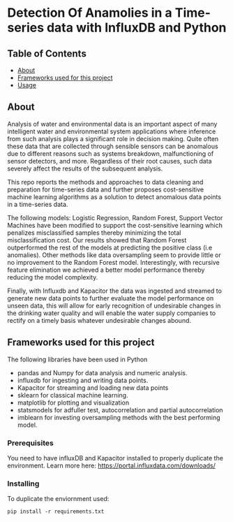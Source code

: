 # Detection Of Anamolies in a Time-series data with InfluxDB and Python

## Table of Contents

- [About](#about)
- [Frameworks used for this project](#Libraries_used)
- [Usage](#usage)

## About <a name = "about"></a>

Analysis of water and environmental data is an important aspect of many intelligent water and environmental system applications where inference from such analysis plays a significant role in decision making. Quite often these data that are collected through sensible sensors can be anomalous due to different reasons such as systems breakdown, malfunctioning of sensor detectors, and more. Regardless of their root causes, such data severely affect the results of the subsequent analysis. 

This repo reports the methods and approaches to data cleaning and preparation for time-series data and further proposes cost-sensitive machine learning algorithms as a solution to detect anomalous data points in a time-series data. 

The following models: Logistic Regression, Random Forest, Support Vector Machines have been modified to support the cost-sensitive learning which penalizes misclassified samples thereby minimizing the total misclassification cost. Our results showed that Random Forest outperformed the rest of the models at predicting the positive class (i.e anomalies). Other methods like data oversampling seem to provide little or no improvement to the Random Forest model. Interestingly, with recursive feature elimination we achieved a better model performance thereby reducing the model complexity. 

Finally, with Influxdb and Kapacitor the data was ingested and streamed to generate new data points to further evaluate the model performance on unseen data, this will allow for early recognition of undesirable changes in the drinking water quality and will enable the water supply companies to rectify on a timely basis whatever undesirable changes abound.

## Frameworks used for this project <a name = "Libraries_used"></a>

The following libraries have been used in Python
* pandas and Numpy for data analysis and numeric analysis.
* influxdb for ingesting and writing data points.
* Kapacitor for streaming and loading new data points
* sklearn for classical machine learning.
* matplotlib for plotting and visualization
* statsmodels for adfuller test, autocorrelation and partial autocorrelation
* imblearn for investing oversampling methods with the best performing model.



### Prerequisites

You need to have influxDB and Kapacitor installed to properly duplicate the environment. Learn more here: https://portal.influxdata.com/downloads/



### Installing

To duplicate the enviornment used:

```
pip install -r requirements.txt
```
